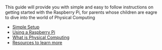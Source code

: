 This guide will provide you with simple and easy to follow instructions on getting started with the Raspberry Pi, for parents whose children are eagre to dive into the world of Physical Computing

- [Simple Setup](setup.md)
- [Using a Raspberry Pi](using.md)
- [What is Physical Computing](physical.md)
- [Resources to learn more](resources.md)
